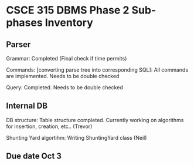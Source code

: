 # CSCE 315 DBMS Phase 2 Sub-phases Inventory 
## Parser
Grammar: Completed (Final check if time permits) 


Commands: [converting parse tree into corresponding SQL]: All commands are implemented. Needs to be double checked


Query: Completed. Needs to be double checked
## Internal DB 
DB structure: Table structure completed. Currently working on algorithms for insertion, creation, etc.. (Trevor)


Shunting Yard algortihm: Writing ShuntingYard class (Neil)

## Due date Oct 3